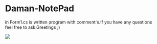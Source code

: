 # Daman-NotePad
in Form1.cs is written program with comment's.If you have any questions feel free to ask.Greetings ;)

![](Damian%20NotePad.PNG)
